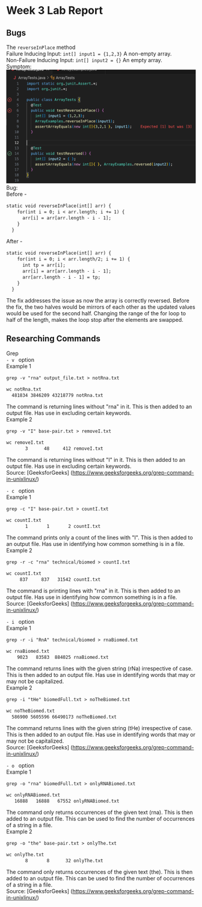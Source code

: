 # Week 3 Lab Report
## Bugs
The ```reverseInPlace``` method <br>
Failure Inducing Input: ```int[] input1 = {1,2,3}``` A non-empty array. <br>
Non-Failure Inducing Input: ```int[] input2 = {}``` An empty array. <br>
Symptom: ![Image](Symptom.png) <br>
Bug: <br>
Before - <br>
```
static void reverseInPlace(int[] arr) { 
    for(int i = 0; i < arr.length; i += 1) { 
      arr[i] = arr[arr.length - i - 1]; 
    }
  }
```
After - <br>
```
static void reverseInPlace(int[] arr) {
    for(int i = 0; i < arr.length/2; i += 1) {
      int tp = arr[i];
      arr[i] = arr[arr.length - i - 1];
      arr[arr.length - i - 1] = tp;
    }
  }
```
The fix addresses the issue as now the array is correctly reversed. Before the fix, the two halves would be mirrors of each other 
as the updated values would be used for the second half. Changing the range of the for loop to half of the length, makes the loop stop after
the elements are swapped. <br>

## Researching Commands
Grep <br>
 ```- v ``` option <br>
Example 1 <br>
```
grep -v "rna" output_file.txt > notRna.txt
```
```
wc notRna.txt 
  481834 3846209 43218779 notRna.txt
```
The command is returning lines without "rna" in it. This is then added to an output file. Has use in excluding certain keywords. <br>
Example 2 <br>
```
grep -v "I" base-pair.txt > removeI.txt
```
```
wc removeI.txt 
       3      48     412 removeI.txt
```
The command is returning lines without "I" in it. This is then added to an output file. Has use in excluding certain keywords. <br>
Source: [GeeksforGeeks] (https://www.geeksforgeeks.org/grep-command-in-unixlinux/) <br>

 ```- c ``` option <br>
Example 1 <br>
```
grep -c "I" base-pair.txt > countI.txt
```
```
wc countI.txt 
       1       1       2 countI.txt
```
The command prints only a count of the lines with "I". This is then added to an output file. Has use in identifying how common something is in a file. <br>
Example 2 <br>
```
grep -r -c "rna" technical/biomed > countI.txt
```
```
wc countI.txt                                 
     837     837   31542 countI.txt
```
The command is printing lines with "rna" in it. This is then added to an output file. Has use in identifying how common something is in a file. <br>
Source: [GeeksforGeeks] (https://www.geeksforgeeks.org/grep-command-in-unixlinux/)

```- i ``` option <br>
Example 1 <br>
```
grep -r -i "RnA" technical/biomed > rnaBiomed.txt
```
```
wc rnaBiomed.txt 
    9023   83583  884025 rnaBiomed.txt
```
The command returns lines with the given string (rNa) irrespective of case. This is then added to an output file. Has use in identifying words that may or may not be capitalized. <br>
Example 2 <br>
```
grep -i "tHe" biomedFull.txt > noTheBiomed.txt
```
```
wc noTheBiomed.txt 
  586900 5605596 66490173 noTheBiomed.txt
```
The command returns lines with the given string (tHe) irrespective of case. This is then added to an output file. Has use in identifying words that may or may not be capitalized. <br>
Source: [GeeksforGeeks] (https://www.geeksforgeeks.org/grep-command-in-unixlinux/)

```- o ``` option <br>
Example 1 <br>
```
grep -o "rna" biomedFull.txt > onlyRNABiomed.txt
```
```
wc onlyRNABiomed.txt                            
   16888   16888   67552 onlyRNABiomed.txt
```
The command only returns occurrences of the given text (rna). This is then added to an output file. This can be used to find the number of occurrences of a string in a file. <br>
Example 2 <br>
```
grep -o "the" base-pair.txt > onlyThe.txt
```
```
wc onlyThe.txt 
       8       8      32 onlyThe.txt
```
The command only returns occurrences of the given text (the). This is then added to an output file. This can be used to find the number of occurrences of a string in a file. <br>
Source: [GeeksforGeeks] (https://www.geeksforgeeks.org/grep-command-in-unixlinux/)
